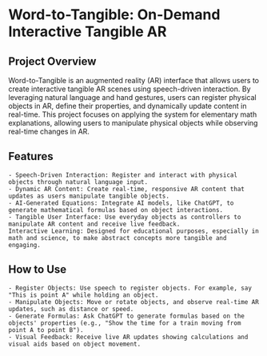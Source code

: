 # Word-to-Tangible: On-Demand Interactive Tangible AR
## Project Overview

Word-to-Tangible is an augmented reality (AR) interface that allows users to create interactive tangible AR scenes using speech-driven interaction. By leveraging natural language and hand gestures, users can register physical objects in AR, define their properties, and dynamically update content in real-time. This project focuses on applying the system for elementary math explanations, allowing users to manipulate physical objects while observing real-time changes in AR.

## Features
    - Speech-Driven Interaction: Register and interact with physical objects through natural language input.
    - Dynamic AR Content: Create real-time, responsive AR content that updates as users manipulate tangible objects.
    - AI-Generated Equations: Integrate AI models, like ChatGPT, to generate mathematical formulas based on object interactions.
    - Tangible User Interface: Use everyday objects as controllers to manipulate AR content and receive live feedback.
    Interactive Learning: Designed for educational purposes, especially in math and science, to make abstract concepts more tangible and engaging.

## How to Use
    - Register Objects: Use speech to register objects. For example, say "This is point A" while holding an object.
    - Manipulate Objects: Move or rotate objects, and observe real-time AR updates, such as distance or speed.
    - Generate Formulas: Ask ChatGPT to generate formulas based on the objects' properties (e.g., "Show the time for a train moving from point A to point B").
    - Visual Feedback: Receive live AR updates showing calculations and visual aids based on object movement.

